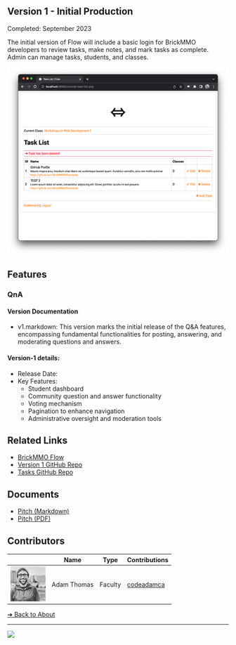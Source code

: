 <style>@import url("//readme.codeadam.ca/readme.css");</style>

## Version 1 - Initial Production

Completed: September 2023

The initial version of Flow will include a basic login for BrickMMO developers to review tasks, make notes, and mark tasks as complete. Admin can manage tasks, students, and classes. 

![BrickMMO](images/v1-screenshot-flow-tasks.png)

## Features
### QnA
#### Version Documentation
- v1.markdown: This version marks the initial release of the Q&A features, encompassing fundamental functionalities for posting, answering, and moderating questions and answers.

#### Version-1 details: 
- Release Date: 
- Key Features:
    - Student dashboard
    - Community question and answer functionality
    - Voting mechanism
    - Pagination to enhance navigation
    - Administrative oversight and moderation tools

## Related Links

- [BrickMMO Flow](https://flow.brickmmo.com)
- [Version 1 GitHub Repo](https://github.com/BrickMMO/flow-v1)
- [Tasks GitHub Repo](https://github.com/BrickMMO/tasks)

## Documents

- [Pitch (Markdown)](v1/system-v1-pitch)
- [Pitch (PDF)](v1/system-v1-pitch.pdf)

## Contributors

| | Name | Type | Contributions |
| - | - | - | - |
| ![codeadamca](faculty/codeadamca.png) | Adam Thomas | Faculty | [codeadamca](https://contributions.brickmmo.com/faculty/codeadamca) |

[&#10132; Back to About](/flow-about/)

---

<a href="https://brickmmo.com">
<img src="https://brickmmo.com/images/brickmmo-logo-horizontal.jpg" width="100">
</a>
